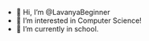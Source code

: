 - 👋 Hi, I’m @LavanyaBeginner
- 👀 I’m interested in Computer Science! 
- 🌱 I’m currently in school.

<!---
LavanyaBeginner/LavanyaBeginner is a ✨ special ✨ repository because its `README.md` (this file) appears on your GitHub profile.
You can click the Preview link to take a look at your changes.
--->
